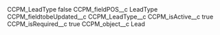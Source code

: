 <?xml version="1.0" encoding="UTF-8"?>
<CustomMetadata xmlns="http://soap.sforce.com/2006/04/metadata" xmlns:xsi="http://www.w3.org/2001/XMLSchema-instance" xmlns:xsd="http://www.w3.org/2001/XMLSchema">
    <label>CCPM_LeadType</label>
    <protected>false</protected>
    <values>
        <field>CCPM_fieldPOS__c</field>
        <value xsi:type="xsd:string">LeadType</value>
    </values>
    <values>
        <field>CCPM_fieldtobeUpdated__c</field>
        <value xsi:type="xsd:string">CCPM_LeadType__c</value>
    </values>
    <values>
        <field>CCPM_isActive__c</field>
        <value xsi:type="xsd:boolean">true</value>
    </values>
    <values>
        <field>CCPM_isRequired__c</field>
        <value xsi:type="xsd:boolean">true</value>
    </values>
    <values>
        <field>CCPM_object__c</field>
        <value xsi:type="xsd:string">Lead</value>
    </values>
</CustomMetadata>
